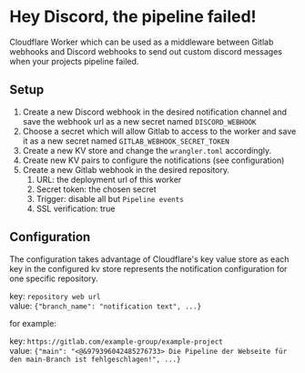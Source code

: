 # Hey Discord, the pipeline failed!

Cloudflare Worker which can be used as a middleware between Gitlab webhooks and Discord webhooks to send out custom discord messages when your projects pipeline failed.

## Setup

1. Create a new Discord webhook in the desired notification channel and save the webhook
url as a new secret named `DISCORD_WEBHOOK`
2. Choose a secret which will allow Gitlab to access to the worker and save it
as a new secret named `GITLAB_WEBHOOK_SECRET_TOKEN`
3. Create a new KV store and change the `wrangler.toml` accordingly.
4. Create new KV pairs to configure the notifications (see configuration)
5. Create a new Gitlab webhook in the desired repository.
   1. URL: the deployment url of this worker
   2. Secret token: the chosen secret
   3. Trigger: disable all but `Pipeline events`
   4. SSL verification: true

## Configuration

The configuration takes advantage of Cloudflare's key value store
as each key in the configured kv store represents the notification configuration
for one specific repository.

key: `repository web url`   
value: `{"branch_name": "notification text", ...}`

for example:

key: `https://gitlab.com/example-group/example-project`   
value: `{"main": "<@&979396042485276733> Die Pipeline der Webseite für den main-Branch ist fehlgeschlagen!", ...}`
